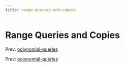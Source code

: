 ```yaml
---
title: range-queries-and-copies
---
```




# Range Queries and Copies

Prev:
[polynomial-queries](polynomial-queries.md)

Prev:
[polynomial-queries](polynomial-queries.md)
